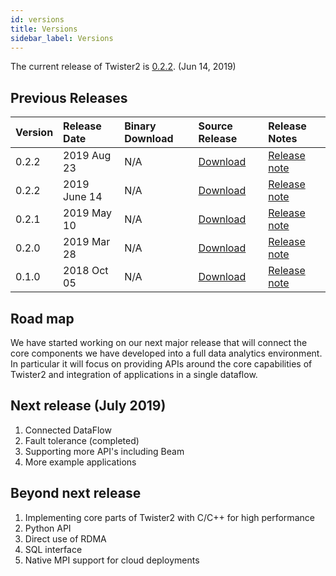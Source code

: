```yaml
---
id: versions
title: Versions
sidebar_label: Versions
---
```


The current release of Twister2 is [0.2.2](twister2_release_0_2_2.md). (Jun 14, 2019)

## Previous Releases

| Version | Release Date | Binary Download | Source Release | Release Notes |
| :--- | :--- | :--- | :--- | :--- |
| 0.2.2 | 2019 Aug 23 | N/A | [Download](https://github.com/DSC-SPIDAL/twister2/releases) | [Release note](release/twister2_release_0_2_2.md) |
| 0.2.2 | 2019 June 14 | N/A | [Download](https://github.com/DSC-SPIDAL/twister2/releases) | [Release note](release/twister2_release_0_2_2.md) |
| 0.2.1 | 2019 May 10 | N/A | [Download](https://github.com/DSC-SPIDAL/twister2/releases) | [Release note](release/twister2_release_0_2_1.md) |
| 0.2.0 | 2019 Mar 28 | N/A | [Download](https://github.com/DSC-SPIDAL/twister2/releases) | [Release note](release/twister2_release_0_2_0.md) |
| 0.1.0 | 2018 Oct 05 | N/A | [Download](https://github.com/DSC-SPIDAL/twister2/releases) | [Release note](release/twister2_release_0_1_0.md) |

## Road map

We have started working on our next major release that will connect the core components we have developed 
into a full data analytics environment. In particular it will focus on providing APIs around the core
capabilities of Twister2 and integration of applications in a single dataflow. 

## Next release (July 2019)

1. Connected DataFlow
2. Fault tolerance (completed)
3. Supporting more API's including Beam  
5. More example applications

## Beyond next release

1. Implementing core parts of Twister2 with C/C++ for high performance 
2. Python API
3. Direct use of RDMA
4. SQL interface 
5. Native MPI support for cloud deployments
